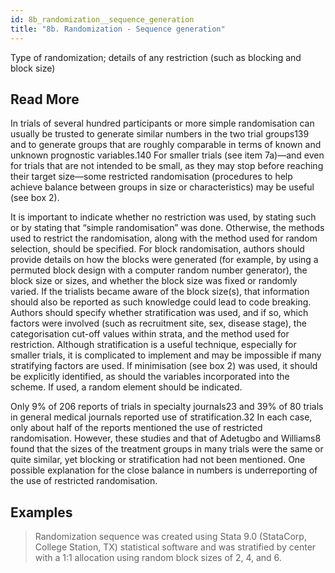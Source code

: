 ```yaml
---
id: 8b_randomization__sequence_generation
title: "8b. Randomization - Sequence generation"
---
```

Type of randomization; details of any restriction (such as blocking and block size)


## Read More

In trials of several hundred participants or more simple randomisation can usually be trusted to generate similar numbers in the two trial groups139 and to generate groups that are roughly comparable in terms of known and unknown prognostic variables.140 For smaller trials (see item 7a)—and even for trials that are not intended to be small, as they may stop before reaching their target size—some restricted randomisation (procedures to help achieve balance between groups in size or characteristics) may be useful (see box 2).

It is important to indicate whether no restriction was used, by stating such or by stating that “simple randomisation” was done. Otherwise, the methods used to restrict the randomisation, along with the method used for random selection, should be specified. For block randomisation, authors should provide details on how the blocks were generated (for example, by using a permuted block design with a computer random number generator), the block size or sizes, and whether the block size was fixed or randomly varied. If the trialists became aware of the block size(s), that information should also be reported as such knowledge could lead to code breaking. Authors should specify whether stratification was used, and if so, which factors were involved (such as recruitment site, sex, disease stage), the categorisation cut-off values within strata, and the method used for restriction. Although stratification is a useful technique, especially for smaller trials, it is complicated to implement and may be impossible if many stratifying factors are used. If minimisation (see box 2) was used, it should be explicitly identified, as should the variables incorporated into the scheme. If used, a random element should be indicated.

Only 9% of 206 reports of trials in specialty journals23 and 39% of 80 trials in general medical journals reported use of stratification.32 In each case, only about half of the reports mentioned the use of restricted randomisation. However, these studies and that of Adetugbo and Williams8 found that the sizes of the treatment groups in many trials were the same or quite similar, yet blocking or stratification had not been mentioned. One possible explanation for the close balance in numbers is underreporting of the use of restricted randomisation.

## Examples

> Randomization sequence was created using Stata 9.0 (StataCorp, College Station, TX) statistical software and was stratified by center with a 1:1 allocation using random block sizes of 2, 4, and 6.